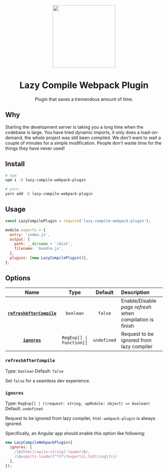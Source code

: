 <div align="center">
  <a href="https://github.com/webpack/webpack">
    <img width="200" height="200"
      src="https://webpack.js.org/assets/icon-square-big.svg">
  </a>
  <h1>Lazy Compile Webpack Plugin</h1>
  <p>Plugin that saves a tremendous amount of time.</p>
</div>

## Why

Starting the development server is taking you a long time when the codebase is large. You have tried dynamic imports, it only does a load-on-demand, the whole project was still been compiled. We don't want to wait a couple of minutes for a simple modification. People don't waste time for the things they have never used!

## Install

```sh
# npm
npm i -D lazy-compile-webpack-plugin

# yarn
yarn add -D lazy-compile-webpack-plugin
```

## Usage

```js
const LazyCompilePlugin = require('lazy-compile-webpack-plugin');

module.exports = {
  entry: 'index.js',
  output: {
    path: __dirname + '/dist',
    filename: 'bundle.js',
  },
  plugins: [new LazyCompilePlugin()],
};
```

## Options

|                       Name                        |          Type           |   Default   | Description                                              |
| :-----------------------------------------------: | :---------------------: | :---------: | :------------------------------------------------------- |
| **[`refreshAfterCompile`](#refreshAfterCompile)** |        `boolean`        |   `false`   | Enable/Disable _page refresh_ when compilation is finish |
|             **[`ignores`](#ignores)**             | `RegExp[] \| Function[]` | `undefined` | Request to be ignored from lazy compiler                 |

### `refreshAfterCompile`

Type: `boolean`
Default: `false`

Set `false` for a seamless dev experience.

### `ignores`

Type: `RegExp[] | ((request: string, wpModule: object) => boolean)`
Default: `undefined`

Request to be ignored from lazy compiler, `html-webpack-plugin` is always ignored.

Specifically, an Angular app should enable this option like following:

```js
new LazyCompileWebpackPlugin({
  ignores: [
    /\b(html|raw|to-string)-loader\b/,
    /\bexports-loader[^?]*\?exports\.toString\(\)/
  ],
});
```
